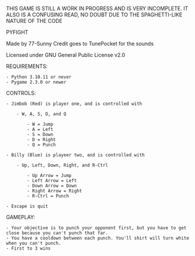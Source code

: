 THIS GAME IS STILL A WORK IN PROGRESS AND IS VERY INCOMPLETE.
IT ALSO IS A CONFUSING READ, NO DOUBT DUE TO THE SPAGHETTI-LIKE
NATURE OF THE CODE

PYFIGHT

Made by 77-Sunny
Credit goes to TunePocket for the sounds

Licensed under GNU General Public License v2.0

REQUIREMENTS:

    - Python 3.10.11 or never
    - Pygame 2.3.0 or newer

CONTROLS:

    - Jimbob (Red) is player one, and is controlled with

        - W, A, S, D, and Q

            - W = Jump
            - A = Left
            - S = Down
            - D = Right
            - Q = Punch
    
    - Billy (Blue) is playeer two, and is controlled with

        - Up, Left, Down, Right, and R-Ctrl

            - Up Arrow = Jump
            - Left Arrow = Left
            - Down Arrow = Down
            - Right Arrow = Right
            - R-Ctrl = Punch

    - Escape is quit

GAMEPLAY:

    - Your objective is to punch your opponent first, but you have to get close because you can't punch that far.
    - You have a cooldown between each punch. You'll shirt will turn white when you can't punch.
    - First to 3 wins
